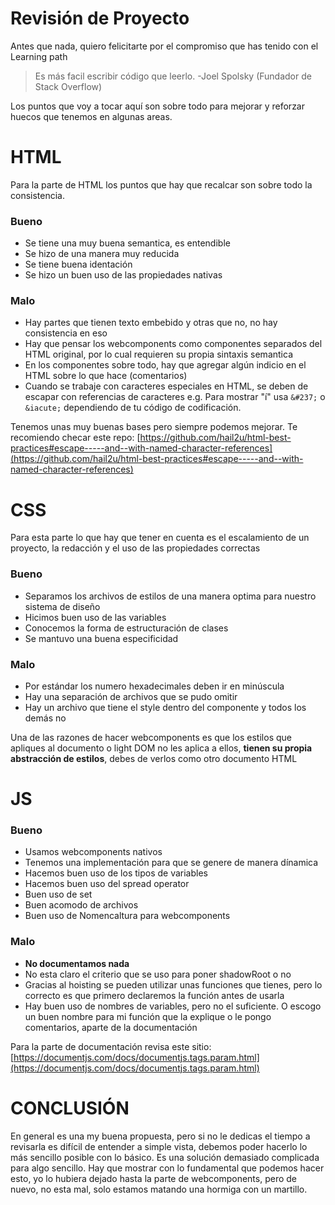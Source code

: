 
# Revisión de Proyecto 

Antes que nada, quiero felicitarte por el compromiso que has tenido con el Learning path

> Es más facil escribir código que leerlo.
> -Joel Spolsky (Fundador de Stack Overflow)

Los puntos que voy a tocar aquí son sobre todo para mejorar y reforzar huecos que tenemos en algunas areas.

# HTML

Para la parte de HTML los puntos que hay que recalcar son sobre todo la consistencia.

###  Bueno

- Se tiene una muy buena semantica, es entendible
- Se hizo de una manera muy reducida 
- Se tiene buena identación
- Se hizo un buen uso de las propiedades nativas

### Malo

- Hay partes que tienen texto embebido y otras que no, no hay consistencia en eso
- Hay que pensar los webcomponents como componentes separados del HTML original, por lo cual requieren su propia sintaxis semantica
- En los componentes sobre todo, hay que agregar algún indicio en el HTML sobre lo que hace (comentarios)
- Cuando se trabaje con caracteres especiales en HTML, se deben de escapar con referencias de caracteres e.g. Para mostrar "í" usa `&#237;` o `&iacute;` dependiendo de tu código de codificación.

Tenemos unas muy buenas bases pero siempre podemos mejorar.
Te recomiendo checar este repo:
[https://github.com/hail2u/html-best-practices#escape-----and--with-named-character-references](https://github.com/hail2u/html-best-practices#escape-----and--with-named-character-references)

# CSS

Para esta parte lo que hay que tener en cuenta es el escalamiento de un proyecto, la redacción y el uso de las propiedades correctas

### Bueno

- Separamos los archivos de estilos de una manera optima para nuestro sistema de diseño
- Hicimos buen uso de las variables
- Conocemos la forma de estructuración de clases
- Se mantuvo una buena especificidad

### Malo

- Por estándar los numero hexadecimales deben ir en minúscula
- Hay una separación de archivos que se pudo omitir
- Hay un archivo que tiene el style dentro del componente y todos los demás no

Una de las razones de hacer webcomponents es que los estilos que apliques al documento o light DOM no les aplica a ellos, **tienen su propia abstracción de estilos**, debes de verlos como otro documento HTML

# JS

### Bueno

- Usamos webcomponents nativos
- Tenemos una implementación para que se genere de manera dínamica
- Hacemos buen uso de los tipos de variables
- Hacemos buen uso del spread operator
- Buen uso de set
- Buen acomodo de archivos	
- Buen uso de Nomencaltura para webcomponents

### Malo

- **No documentamos nada**
- No esta claro el criterio que se uso para poner shadowRoot o no
- Gracias al hoisting se pueden utilizar unas funciones que tienes, pero lo correcto es que primero declaremos la función antes de usarla
- Hay buen uso de nombres de variables, pero no el suficiente. O escogo un buen nombre para mi función que la explique o le pongo comentarios, aparte de la documentación


Para la parte de documentación revisa este sitio:
[https://documentjs.com/docs/documentjs.tags.param.html](https://documentjs.com/docs/documentjs.tags.param.html)

# CONCLUSIÓN

En general es una my buena propuesta, pero si no le dedicas el tiempo a revisarla es difícil de entender a simple vista, debemos poder hacerlo lo más sencillo posible con lo básico. Es una solución demasiado complicada para algo sencillo. Hay que mostrar con lo fundamental que podemos hacer esto, yo lo hubiera dejado hasta la parte de webcomponents, pero de nuevo, no esta mal, solo estamos matando una hormiga con un martillo.
